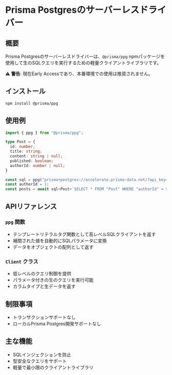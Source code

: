 # Prisma Postgresのサーバーレスドライバー

## 概要
Prisma Postgresのサーバーレスドライバーは、`@prisma/ppg` npmパッケージを使用して生のSQLクエリを実行するための軽量クライアントライブラリです。

⚠️ **警告**: 現在Early Accessであり、本番環境での使用は推奨されません。

## インストール
```bash
npm install @prisma/ppg
```

## 使用例
```typescript
import { ppg } from "@prisma/ppg";

type Post = {
  id: number;
  title: string;
  content: string | null;
  published: boolean;
  authorId: number | null;
}

const sql = ppg("prisma+postgres://accelerate.prisma-data.net/?api_key=...");
const authorId = 1;
const posts = await sql<Post>`SELECT * FROM "Post" WHERE "authorId" = ${authorId}`;
```

## APIリファレンス

### `ppg` 関数
- テンプレートリテラルタグ関数として高レベルSQLクライアントを返す
- 補間された値を自動的にSQLパラメータに変換
- データをオブジェクトの配列として返す

### `Client` クラス
- 低レベルのクエリ制御を提供
- パラメータ付きの生のクエリを実行可能
- カラムタイプと生データを返す

## 制限事項
- トランザクションサポートなし
- ローカルPrisma Postgres開発サポートなし

## 主な機能
- SQLインジェクションを防止
- 型安全なクエリをサポート
- 軽量で最小限のクライアントライブラリ
